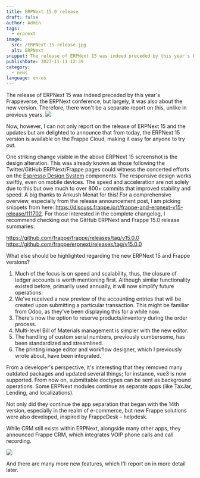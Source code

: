 ```yaml
---
title: ERPNext 15.0 release
draft: false
author: Admin
tags:
  - erpnext
image:
  src: /ERPNext-15-release.jpg
  alt: ERPNext
snippet: The release of ERPNext 15 was indeed preceded by this year's Frappeverse, the ERPNext conference, but largely, it was also about the new version.
publishDate: 2023-11-11 12:39
category:
  - news
language: en-us
---
```


The release of ERPNext 15 was indeed preceded by this year's Frappeverse, the ERPNext conference, but largely, it was also about the new version. Therefore, there won't be a separate report on this, unlike in previous years.
<img src="/images/ERPNext-15-release.jpg">

Now, however, I can not only report on the release of ERPNext 15 and the updates but am delighted to announce that from today, the ERPNext 15 version is available on the Frappe Cloud, making it easy for anyone to try out.

One striking change visible in the above ERPNext 15 screenshot is the design alteration. This was already known as those following the Twitter/GitHub ERPNext/Frappe pages could witness the concerted efforts on the <a href="https://frappeui.com/">Espresso Design System</a> components. The responsive design works swiftly, even on mobile devices.
The speed and acceleration are not solely due to this but owe much to over 800+ commits that improved stability and speed. A big thanks to Ankush Menat for this!
For a comprehensive overview, especially from the release announcement post, I am picking snippets from here: <a href="https://discuss.frappe.io/t/frappe-and-erpnext-v15-release/111702">https://discuss.frappe.io/t/frappe-and-erpnext-v15-release/111702</a>.
For those interested in the complete changelog, I recommend checking out the GitHub ERPNext and Frappe 15.0 release summaries:

<a href="https://github.com/frappe/frappe/releases/tag/v15.0.0">https://github.com/frappe/frappe/releases/tag/v15.0.0</a>
<a href="https://github.com/frappe/erpnext/releases/tag/v15.0.0">https://github.com/frappe/erpnext/releases/tag/v15.0.0</a>

What else should be highlighted regarding the new ERPNext 15 and Frappe versions?

1. Much of the focus is on speed and scalability, thus, the closure of ledger accounts is worth mentioning first. Although similar functionality existed before, primarily used annually, it will now simplify future operations.
1. We've received a new preview of the accounting entries that will be created upon submitting a particular transaction. This might be familiar from Odoo, as they've been displaying this for a while now.
1. There's now the option to reserve products/inventory during the order process.
1. Multi-level Bill of Materials management is simpler with the new editor.
1. The handling of custom serial numbers, previously cumbersome, has been standardized and streamlined.
1. The printing image editor and workflow designer, which I previously wrote about, have been integrated.

From a developer's perspective, it's interesting that they removed many outdated packages and updated several things; for instance, vue3 is now supported. From now on, submittable doctypes can be sent as background operations. Some ERPNext modules continue as separate apps (like TaxJar, Lending, and localizations).

Not only did they continue the app separation that began with the 14th version, especially in the realm of e-commerce, but new Frappe solutions were also developed, inspired by FrappeDesk - helpdesk.

While CRM still exists within ERPNext, alongside many other apps, they announced Frappe CRM, which integrates VOIP phone calls and call recording.

<img src="/images/Frappe-CRM.png">

And there are many more new features, which I'll report on in more detail later.
